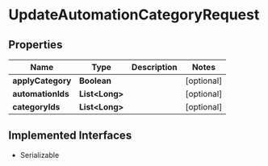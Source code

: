 

# UpdateAutomationCategoryRequest


## Properties

| Name | Type | Description | Notes |
|------------ | ------------- | ------------- | -------------|
|**applyCategory** | **Boolean** |  |  [optional] |
|**automationIds** | **List&lt;Long&gt;** |  |  [optional] |
|**categoryIds** | **List&lt;Long&gt;** |  |  [optional] |


## Implemented Interfaces

* Serializable

